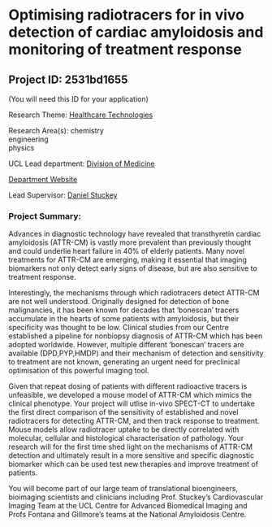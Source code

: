 # Optimising radiotracers for in vivo detection of cardiac amyloidosis and monitoring of treatment response

## Project ID: **2531bd1655**
(You will need this ID for your application)

Research Theme: [Healthcare Technologies](../themes/healthcare-technologies.md)

Research Area(s):
chemistry<br />engineering<br />physics

UCL Lead department: [Division of Medicine](../departments/division-of-medicine.md)

[Department Website](https://www.ucl.ac.uk/medicine)

Lead Supervisor: [Daniel Stuckey](https://profiles.ucl.ac.uk/38869)

### Project Summary:

Advances in diagnostic technology have revealed that transthyretin cardiac amyloidosis (ATTR-CM) is vastly more prevalent than previously thought and could underlie heart failure in 40% of elderly patients. Many novel treatments for ATTR-CM are emerging, making it essential that imaging biomarkers not only detect early signs of disease, but are also sensitive to treatment response.

Interestingly, the mechanisms through which radiotracers detect ATTR-CM are not well understood. Originally designed for detection of bone malignancies, it has been known for decades that ‘bonescan’ tracers accumulate in the hearts of some patients with amyloidosis, but their specificity was thought to be low. Clinical studies from our Centre established a pipeline for nonbiopsy diagnosis of ATTR-CM which has been adopted worldwide. However, multiple different ‘bonescan’ tracers are available  (DPD,PYP,HMDP) and their mechanism of detection and sensitivity to treatment are not known, generating an urgent need for preclinical optimisation of this powerful imaging tool.

Given that repeat dosing of patients with different radioactive tracers is unfeasible, we developed a mouse model of ATTR-CM which mimics the clinical phenotype. Your project will utlise in-vivo SPECT-CT to undertake the first direct comparison of the sensitivity of established and novel radiotracers for detecting ATTR-CM, and then track response to treatment. Mouse models allow radiotracer uptake to be directly correlated with molecular, cellular and histological characterisation of pathology. Your research will for the first time shed light on the mechanisms of ATTR-CM detection and ultimately result in a more sensitive and specific diagnostic biomarker which can be used test new therapies and improve treatment of patients.

You will become part of our large team of translational bioengineers, bioimaging scientists and clinicians including Prof. Stuckey’s Cardiovascular Imaging Team at the UCL Centre for Advanced Biomedical Imaging and Profs Fontana and Gillmore’s teams at the National Amyloidosis Centre.
